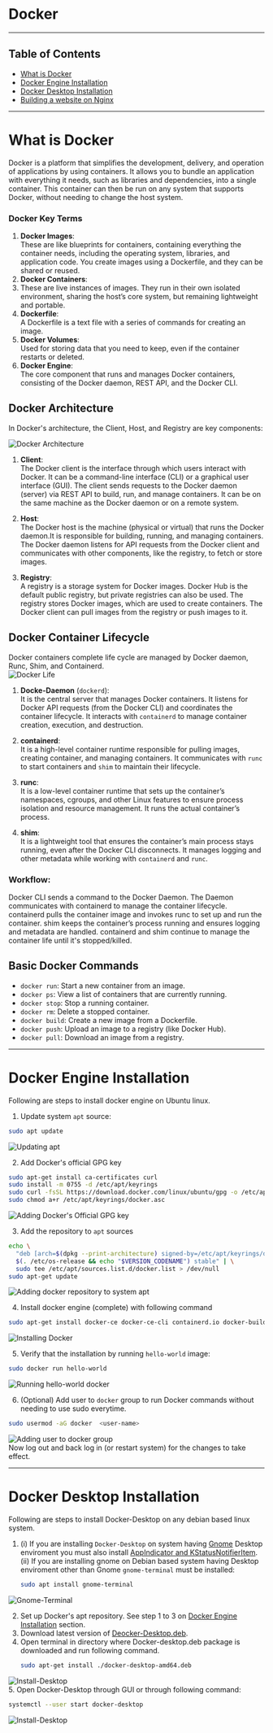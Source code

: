 # Docker
---
## Table of Contents

- [What is Docker](#what-is-docker)
- [Docker Engine Installation](#docker-engine-installation)
- [Docker Desktop Installation](#docker-desktop-installation)
- [Building a website on Nginx](#building-a-website-on-nginx)
---
# What is Docker
Docker is a platform that simplifies the development, delivery, and operation of applications by using containers. It allows you to bundle an application with everything it needs, such as libraries and dependencies, into a single container. This container can then be run on any system that supports Docker, without needing to change the host system.

### Docker Key Terms

1. **Docker Images**:     
   These are like blueprints for containers, containing everything the container needs, including the operating system, libraries, and application code. You create images using a Dockerfile, and they can be shared or reused.
2. **Docker Containers**:    
3. These are live instances of images. They run in their own isolated environment, sharing the host’s core system, but remaining lightweight and portable.
3. **Dockerfile**:             
   A Dockerfile is a text file with a series of commands for creating an image.
4. **Docker Volumes**:           
    Used for storing data that you need to keep, even if the container restarts or deleted.
5. **Docker Engine**:           
   The core component that runs and manages Docker containers, consisting of the Docker daemon, REST API, and the Docker CLI.
   
## Docker Architecture
In Docker's architecture, the Client, Host, and Registry are key components:

![Docker Architecture](images/01.webp)  

1. **Client**:          
   The Docker client is the interface through which users interact with Docker. It can be a command-line interface (CLI) or a graphical user interface (GUI). The client sends requests to the Docker daemon (server) via REST API to build, run, and manage containers. It can be on the same machine as the Docker daemon or on a remote system.

2. **Host**:         
   The Docker host is the machine (physical or virtual) that runs the Docker daemon.It is responsible for building, running, and managing containers. The Docker daemon listens for API requests from the Docker client and communicates with other components, like the registry, to fetch or store images.

3. **Registry**:             
   A registry is a storage system for Docker images. Docker Hub is the default public registry, but private registries can also be used. The registry stores Docker images, which are used to create containers. The Docker client can pull images from the registry or push images to it.

## Docker Container Lifecycle
Docker containers complete life cycle are managed by Docker daemon, Runc, Shim, and Containerd.                  
![Docker Life](images/02.webp)  

1. **Docke-Daemon** (`dockerd`):          
   It is the central server that manages Docker containers. It listens for Docker API requests (from the Docker CLI) and coordinates the container lifecycle. It interacts with `containerd` to manage container creation, execution, and destruction.

2. **containerd**:            
   It is a high-level container runtime responsible for pulling images, creating container, and managing containers. It communicates with `runc` to start containers and `shim` to maintain their lifecycle.

3. **runc**:          
   It is a low-level container runtime that sets up the container’s namespaces, cgroups, and other Linux features to ensure process isolation and resource management. It runs the actual container’s process.

4. **shim**:             
   It is a lightweight tool that ensures the container’s main process stays running, even after the Docker CLI disconnects. It manages logging and other metadata while working with `containerd` and `runc`.

### Workflow:      
Docker CLI sends a command to the Docker Daemon. The Daemon communicates with containerd to manage the container lifecycle. containerd pulls the container image and invokes runc to set up and run the container. shim keeps the container’s process running and ensures logging and metadata are handled. containerd and shim continue to manage the container life until it's stopped/killed.


## Basic Docker Commands

- `docker run`: Start a new container from an image.
- `docker ps`: View a list of containers that are currently running.
- `docker stop`: Stop a running container.
- `docker rm`: Delete a stopped container.
- `docker build`: Create a new image from a Dockerfile.
- `docker push`: Upload an image to a registry (like Docker Hub).
- `docker pull`: Download an image from a registry.

---
# Docker Engine Installation
Following are steps to install docker engine on Ubuntu linux.
1. Update system `apt` source:
```bash
sudo apt update
```
![Updating apt](images/1.jpg)   

2. Add Docker's official GPG key
```bash
sudo apt-get install ca-certificates curl
sudo install -m 0755 -d /etc/apt/keyrings
sudo curl -fsSL https://download.docker.com/linux/ubuntu/gpg -o /etc/apt/keyrings/docker.asc
sudo chmod a+r /etc/apt/keyrings/docker.asc
```               
![Adding Docker's Official GPG key](images/2.jpg)   

3. Add the repository to `apt` sources
```bash
echo \
  "deb [arch=$(dpkg --print-architecture) signed-by=/etc/apt/keyrings/docker.asc] https://download.docker.com/linux/ubuntu \
  $(. /etc/os-release && echo "$VERSION_CODENAME") stable" | \
  sudo tee /etc/apt/sources.list.d/docker.list > /dev/null
sudo apt-get update
```
![Adding docker repository to system apt](images/3.jpg)   

4. Install docker engine (complete) with following command
```bash
sudo apt-get install docker-ce docker-ce-cli containerd.io docker-buildx-plugin docker-compose-plugin
```
![Installing Docker](images/4.jpg)   

                 
5. Verify that the installation by running `hello-world` image:
```bash
sudo docker run hello-world
```
![Running hello-world docker](images/5.jpg)    
       
6. (Optional) Add user to `docker` group to run Docker commands without needing to use sudo everytime.
```bash
sudo usermod -aG docker  <user-name>
```
![Adding user to docker group](images/6.jpg)   
Now log out and back log in (or restart system) for the changes to take effect.

---
# Docker Desktop Installation
Following are steps to install Docker-Desktop on any debian based linux system.
1. (i) If you are installing `Docker-Desktop` on system having [Gnome](https://www.gnome.org/) Desktop enviroment you must also install [AppIndicator and KStatusNotifierItem](https://extensions.gnome.org/extension/615/appindicator-support/).                   
   (ii) If you are installing gnome on Debian based system having Desktop enviroment other than Gnome `gnome-terminal` must be installed:
    ```bash
    sudo apt install gnome-terminal
    ```      
![Gnome-Terminal](images/s1.jpg)   

2. Set up Docker's apt repository. See step 1 to 3 on [Docker Engine Installation](#docker-engine-installation) section.
3. Download latest version of [Deocker-Desktop.deb](https://desktop.docker.com/linux/main/amd64/docker-desktop-amd64.deb?utm_source=docker&utm_medium=webreferral&utm_campaign=docs-driven-download-linux-amd64).
4. Open terminal in directory where Docker-desktop.deb package is downloaded and run following command.
   ```bash
   sudo apt-get install ./docker-desktop-amd64.deb
   ```        
![Install-Desktop](images/s2.jpg)   
5. Open Docker-Desktop through GUI or through following command:
   ```bash
   systemctl --user start docker-desktop
   ```      
![Install-Desktop](images/s2.png)



